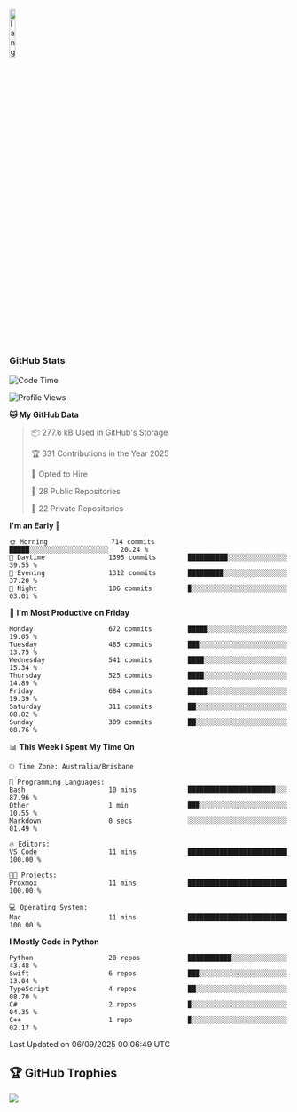 <p align="left"><img width=15%" src="https://github.com/alansmathew/alansmathew/raw/master/lang.gif" alt="lang image here" /></p>

# <h3 align="left">GitHub Stats</h3>

<!--START_SECTION:waka-->
![Code Time](http://img.shields.io/badge/Code%20Time-612%20hrs%2046%20mins-blue)

![Profile Views](http://img.shields.io/badge/Profile%20Views-3-blue)

**🐱 My GitHub Data** 

> 📦 277.6 kB Used in GitHub's Storage 
 > 
> 🏆 331 Contributions in the Year 2025
 > 
> 💼 Opted to Hire
 > 
> 📜 28 Public Repositories 
 > 
> 🔑 22 Private Repositories 
 > 
**I'm an Early 🐤** 

```text
🌞 Morning                714 commits         █████░░░░░░░░░░░░░░░░░░░░   20.24 % 
🌆 Daytime                1395 commits        ██████████░░░░░░░░░░░░░░░   39.55 % 
🌃 Evening                1312 commits        █████████░░░░░░░░░░░░░░░░   37.20 % 
🌙 Night                  106 commits         █░░░░░░░░░░░░░░░░░░░░░░░░   03.01 % 
```
📅 **I'm Most Productive on Friday** 

```text
Monday                   672 commits         █████░░░░░░░░░░░░░░░░░░░░   19.05 % 
Tuesday                  485 commits         ███░░░░░░░░░░░░░░░░░░░░░░   13.75 % 
Wednesday                541 commits         ████░░░░░░░░░░░░░░░░░░░░░   15.34 % 
Thursday                 525 commits         ████░░░░░░░░░░░░░░░░░░░░░   14.89 % 
Friday                   684 commits         █████░░░░░░░░░░░░░░░░░░░░   19.39 % 
Saturday                 311 commits         ██░░░░░░░░░░░░░░░░░░░░░░░   08.82 % 
Sunday                   309 commits         ██░░░░░░░░░░░░░░░░░░░░░░░   08.76 % 
```


📊 **This Week I Spent My Time On** 

```text
🕑︎ Time Zone: Australia/Brisbane

💬 Programming Languages: 
Bash                     10 mins             ██████████████████████░░░   87.96 % 
Other                    1 min               ███░░░░░░░░░░░░░░░░░░░░░░   10.55 % 
Markdown                 0 secs              ░░░░░░░░░░░░░░░░░░░░░░░░░   01.49 % 

🔥 Editors: 
VS Code                  11 mins             █████████████████████████   100.00 % 

🐱‍💻 Projects: 
Proxmox                  11 mins             █████████████████████████   100.00 % 

💻 Operating System: 
Mac                      11 mins             █████████████████████████   100.00 % 
```

**I Mostly Code in Python** 

```text
Python                   20 repos            ███████████░░░░░░░░░░░░░░   43.48 % 
Swift                    6 repos             ███░░░░░░░░░░░░░░░░░░░░░░   13.04 % 
TypeScript               4 repos             ██░░░░░░░░░░░░░░░░░░░░░░░   08.70 % 
C#                       2 repos             █░░░░░░░░░░░░░░░░░░░░░░░░   04.35 % 
C++                      1 repo              █░░░░░░░░░░░░░░░░░░░░░░░░   02.17 % 
```




 Last Updated on 06/09/2025 00:06:49 UTC
<!--END_SECTION:waka-->

## 🏆 GitHub Trophies

![](https://github-profile-trophy.vercel.app/?username=samh06&theme=discord&no-frame=true&no-bg=false&margin-w=4)
